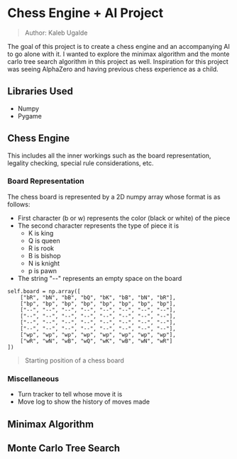 # Chess Engine + AI Project

> Author: Kaleb Ugalde

The goal of this project is to create a chess engine and an accompanying AI to go alone with it. I wanted to explore the minimax algorithm and the monte carlo tree search algorithm in this project as well. Inspiration for this project was seeing AlphaZero and having previous chess experience as a child.

## Libraries Used

- Numpy
- Pygame

## Chess Engine

This includes all the inner workings such as the board representation, legality checking, special rule considerations, etc.

### Board Representation

The chess board is represented by a 2D numpy array whose format is as follows:

- First character (b or w) represents the color (black or white) of the piece
- The second character represents the type of piece it is
  - K is king
  - Q is queen
  - R is rook
  - B is bishop
  - N is knight
  - p is pawn
- The string "--" represents an empty space on the board

```
self.board = np.array([
    ["bR", "bN", "bB", "bQ", "bK", "bB", "bN", "bR"],
    ["bp", "bp", "bp", "bp", "bp", "bp", "bp", "bp"],
    ["--", "--", "--", "--", "--", "--", "--", "--"],
    ["--", "--", "--", "--", "--", "--", "--", "--"],
    ["--", "--", "--", "--", "--", "--", "--", "--"],
    ["--", "--", "--", "--", "--", "--", "--", "--"],
    ["wp", "wp", "wp", "wp", "wp", "wp", "wp", "wp"],
    ["wR", "wN", "wB", "wQ", "wK", "wB", "wN", "wR"]
])
```

> Starting position of a chess board

### Miscellaneous

- Turn tracker to tell whose move it is
- Move log to show the history of moves made

## Minimax Algorithm

## Monte Carlo Tree Search
